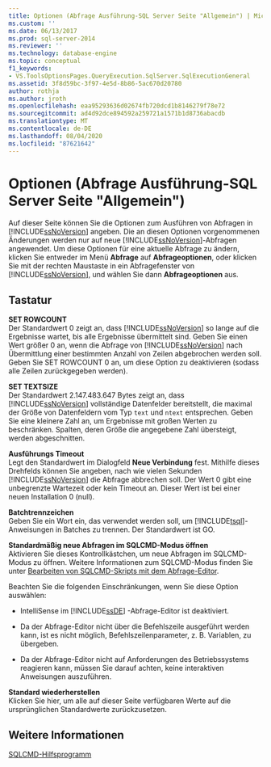 ```yaml
---
title: Optionen (Abfrage Ausführung-SQL Server Seite "Allgemein") | Microsoft-Dokumentation
ms.custom: ''
ms.date: 06/13/2017
ms.prod: sql-server-2014
ms.reviewer: ''
ms.technology: database-engine
ms.topic: conceptual
f1_keywords:
- VS.ToolsOptionsPages.QueryExecution.SqlServer.SqlExecutionGeneral
ms.assetid: 3f8d59bc-3f97-4e5d-8b86-5ac670d20780
author: rothja
ms.author: jroth
ms.openlocfilehash: eaa95293636d02674fb720dcd1b8146279f78e72
ms.sourcegitcommit: ad4d92dce894592a259721a1571b1d8736abacdb
ms.translationtype: MT
ms.contentlocale: de-DE
ms.lasthandoff: 08/04/2020
ms.locfileid: "87621642"
---
```

# <a name="options-query-execution-sql-server-general-page"></a>Optionen (Abfrage Ausführung-SQL Server Seite "Allgemein")
  Auf dieser Seite können Sie die Optionen zum Ausführen von Abfragen in [!INCLUDE[ssNoVersion](../includes/ssnoversion-md.md)] angeben. Die an diesen Optionen vorgenommenen Änderungen werden nur auf neue [!INCLUDE[ssNoVersion](../includes/ssnoversion-md.md)]-Abfragen angewendet. Um diese Optionen für eine aktuelle Abfrage zu ändern, klicken Sie entweder im Menü **Abfrage** auf **Abfrageoptionen**, oder klicken Sie mit der rechten Maustaste in ein Abfragefenster von [!INCLUDE[ssNoVersion](../includes/ssnoversion-md.md)], und wählen Sie dann **Abfrageoptionen** aus.  
  
## <a name="options"></a>Tastatur  
 **SET ROWCOUNT**  
 Der Standardwert 0 zeigt an, dass [!INCLUDE[ssNoVersion](../includes/ssnoversion-md.md)] so lange auf die Ergebnisse wartet, bis alle Ergebnisse übermittelt sind. Geben Sie einen Wert größer 0 an, wenn die Abfrage von [!INCLUDE[ssNoVersion](../includes/ssnoversion-md.md)] nach Übermittlung einer bestimmten Anzahl von Zeilen abgebrochen werden soll. Geben Sie SET ROWCOUNT 0 an, um diese Option zu deaktivieren (sodass alle Zeilen zurückgegeben werden).  
  
 **SET TEXTSIZE**  
 Der Standardwert 2.147.483.647 Bytes zeigt an, dass [!INCLUDE[ssNoVersion](../includes/ssnoversion-md.md)] vollständige Datenfelder bereitstellt, die maximal der Größe von Datenfeldern vom Typ `text` und `ntext` entsprechen. Geben Sie eine kleinere Zahl an, um Ergebnisse mit großen Werten zu beschränken. Spalten, deren Größe die angegebene Zahl übersteigt, werden abgeschnitten.  
  
 **Ausführungs Timeout**  
 Legt den Standardwert im Dialogfeld **Neue Verbindung** fest. Mithilfe dieses Drehfelds können Sie angeben, nach wie vielen Sekunden [!INCLUDE[ssNoVersion](../includes/ssnoversion-md.md)] die Abfrage abbrechen soll. Der Wert 0 gibt eine unbegrenzte Wartezeit oder kein Timeout an. Dieser Wert ist bei einer neuen Installation 0 (null).  
  
 **Batchtrennzeichen**  
 Geben Sie ein Wort ein, das verwendet werden soll, um [!INCLUDE[tsql](../includes/tsql-md.md)]-Anweisungen in Batches zu trennen. Der Standardwert ist GO.  
  
 **Standardmäßig neue Abfragen im SQLCMD-Modus öffnen**  
 Aktivieren Sie dieses Kontrollkästchen, um neue Abfragen im SQLCMD-Modus zu öffnen. Weitere Informationen zum SQLCMD-Modus finden Sie unter [Bearbeiten von SQLCMD-Skripts mit dem Abfrage-Editor](../relational-databases/scripting/edit-sqlcmd-scripts-with-query-editor.md).  
  
 Beachten Sie die folgenden Einschränkungen, wenn Sie diese Option auswählen:  
  
-   IntelliSense im [!INCLUDE[ssDE](../includes/ssde-md.md)] -Abfrage-Editor ist deaktiviert.  
  
-   Da der Abfrage-Editor nicht über die Befehlszeile ausgeführt werden kann, ist es nicht möglich, Befehlszeilenparameter, z. B. Variablen, zu übergeben.  
  
-   Da der Abfrage-Editor nicht auf Anforderungen des Betriebssystems reagieren kann, müssen Sie darauf achten, keine interaktiven Anweisungen auszuführen.  
  
 **Standard wiederherstellen**  
 Klicken Sie hier, um alle auf dieser Seite verfügbaren Werte auf die ursprünglichen Standardwerte zurückzusetzen.  
  
## <a name="see-also"></a>Weitere Informationen  
 [SQLCMD-Hilfsprogramm](../tools/sqlcmd-utility.md)  
  
  
